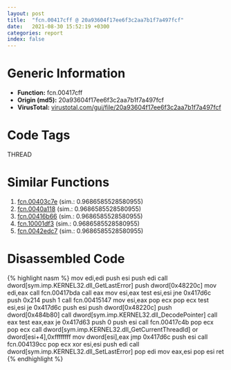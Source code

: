 ```yaml
---
layout: post
title:  "fcn.00417cff @ 20a93604f17ee6f3c2aa7b1f7a497fcf"
date:   2021-08-30 15:52:19 +0300
categories: report
index: false
---
```


# Generic Information
- **Function:** fcn.00417cff
- **Origin (md5):** 20a93604f17ee6f3c2aa7b1f7a497fcf
- **VirusTotal:** [virustotal.com/gui/file/20a93604f17ee6f3c2aa7b1f7a497fcf][virustotal_ref]

# Code Tags
<span class="tag" id="THREAD">THREAD</span>


# Similar Functions

1. [fcn.00403c7e][similar_1_ref] (sim.: 0.9686585528580955)
2. [fcn.0040a118][similar_2_ref] (sim.: 0.9686585528580955)
3. [fcn.00416b66][similar_3_ref] (sim.: 0.9686585528580955)
4. [fcn.10001df3][similar_4_ref] (sim.: 0.9686585528580955)
5. [fcn.0042edc7][similar_5_ref] (sim.: 0.9686585528580955)


# Disassembled Code

{% highlight nasm %}
mov edi,edi
push esi
push edi
call dword[sym.imp.KERNEL32.dll_GetLastError]
push dword[0x48220c]
mov edi,eax
call fcn.00417bda
call eax
mov esi,eax
test esi,esi
jne 0x417d6c
push 0x214
push 1
call fcn.00415147
mov esi,eax
pop ecx
pop ecx
test esi,esi
je 0x417d6c
push esi
push dword[0x48220c]
push dword[0x484b80]
call dword[sym.imp.KERNEL32.dll_DecodePointer]
call eax
test eax,eax
je 0x417d63
push 0
push esi
call fcn.00417c4b
pop ecx
pop ecx
call dword[sym.imp.KERNEL32.dll_GetCurrentThreadId]
or dword[esi+4],0xffffffff
mov dword[esi],eax
jmp 0x417d6c
push esi
call fcn.004139cc
pop ecx
xor esi,esi
push edi
call dword[sym.imp.KERNEL32.dll_SetLastError]
pop edi
mov eax,esi
pop esi
ret
{% endhighlight %}


[similar_1_ref]: /report/fcn.00403c7e@eb7f7fa38880dd66bab8caf5987e5b1a
[similar_2_ref]: /report/fcn.0040a118@950fc8a60b5bfd2ed28e8806b8cb3a4d
[similar_3_ref]: /report/fcn.00416b66@92f468935bc264872869f37147ba28fd
[similar_4_ref]: /report/fcn.10001df3@dc3e2cdf680078d293de3e2d92ba613c
[similar_5_ref]: /report/fcn.0042edc7@9964b63070116cfb2469e51850178af1
[virustotal_ref]: https://www.virustotal.com/gui/file/20a93604f17ee6f3c2aa7b1f7a497fcf